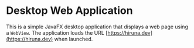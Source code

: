 # Desktop Web Application

This is a simple JavaFX desktop application that displays a web page using a `WebView`. The application loads the URL [https://hiruna.dev](https://hiruna.dev) when launched.